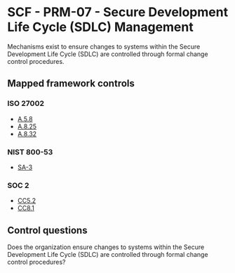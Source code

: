# SCF - PRM-07 - Secure Development Life Cycle (SDLC) Management
Mechanisms exist to ensure changes to systems within the Secure Development Life Cycle (SDLC) are controlled through formal change control procedures. 
## Mapped framework controls
### ISO 27002
- [A.5.8](../iso27002/a-5.md#a58)
- [A.8.25](../iso27002/a-8.md#a825)
- [A.8.32](../iso27002/a-8.md#a832)
  
### NIST 800-53
- [SA-3](../nist80053/sa-3.md)
  
### SOC 2
- [CC5.2](../soc2/cc52.md)
- [CC8.1](../soc2/cc81.md)
  
## Control questions
Does the organization ensure changes to systems within the Secure Development Life Cycle (SDLC) are controlled through formal change control procedures? 
  